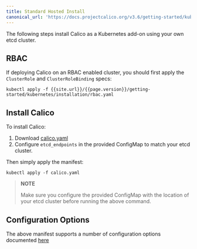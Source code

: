 ```yaml
---
title: Standard Hosted Install
canonical_url: 'https://docs.projectcalico.org/v3.6/getting-started/kubernetes/installation/hosted/hosted'
---
```


The following steps install Calico as a Kubernetes add-on using your own etcd cluster.

## RBAC

If deploying Calico on an RBAC enabled cluster, you should first apply the `ClusterRole` and `ClusterRoleBinding` specs:

```
kubectl apply -f {{site.url}}/{{page.version}}/getting-started/kubernetes/installation/rbac.yaml
```

## Install Calico

To install Calico:

1. Download [calico.yaml](calico.yaml)
2. Configure `etcd_endpoints` in the provided ConfigMap to match your etcd cluster.

Then simply apply the manifest:

```shell
kubectl apply -f calico.yaml
```

> **NOTE**
>
> Make sure you configure the provided ConfigMap with the location of your etcd cluster before running the above command.

## Configuration Options

The above manifest supports a number of configuration options documented [here](index#configuration-options)
